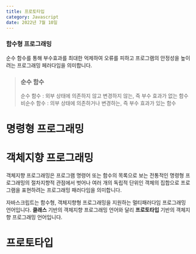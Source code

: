 ```yaml
---
title: 프로토타입
category: Javascript
date: 2022년 7월 10일
---
```


### 함수형 프로그래밍
순수 함수를 통해 부수효과를 최대한 억제하여 오류를 피하고 프로그램의 안정성을 높이려는 프로그래밍 페러다임을 의미합니다.

>### 순수 함수
>순수 함수 : 외부 상태에 의존하지 않고 변경하지 않는, 즉 부수 효과가 없는 함수
>비순수 함수 : 의부 상태에 의존하거나 변경하는, 즉 부수 효과가 있는 함수

# 명령형 프로그래밍
<!-- 명령형 프로그래밍은 -->

# 객체지향 프로그래밍
객체지향 프로그래밍은 프로그램 명령어 또는 함수의 목록으로 보는 전통적인 명령형 프로그래밍의 절차지향적 관점에서 벗어나 여러 개의 독립적 단위인 객체의 집합으로 프로그램을 표현하려는 프로그래밍 패러다임을 의미합니다.

자바스크립트는 함수형, 객체지향형 프로그래밍을 지원하는 멀티패러다임 프로그래밍 언어입니다. **클래스** 기반의 객체지향 프로그래밍 언어와 달리 **프로토타입** 기반의 객체지향 프로그래밍 언어입니다.

# 프로토타입
<!-- 프로토타입은  -->